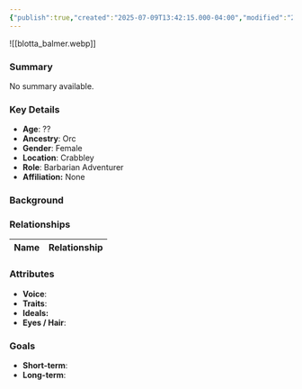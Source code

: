 ```yaml
---
{"publish":true,"created":"2025-07-09T13:42:15.000-04:00","modified":"2025-07-18T11:13:57.000-04:00","cssclasses":""}
---
```



![[blotta_balmer.webp]]
### Summary
No summary available.

### Key Details
- **Age**: ??
- **Ancestry**: Orc
- **Gender**: Female
- **Location**: Crabbley
- **Role**: Barbarian Adventurer
- **Affiliation:** None

### Background


### Relationships

| Name  | Relationship |
| ----- | ------------ |

### Attributes
- **Voice**:
- **Traits**:  
- **Ideals:**
- **Eyes / Hair**:  

### Goals
- **Short-term**:  
- **Long-term**:  
